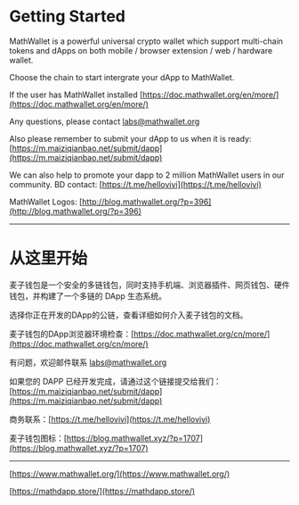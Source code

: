 # Getting Started

MathWallet is a powerful universal crypto wallet which support multi-chain tokens and dApps on both mobile / browser extension / web / hardware wallet.

Choose the chain to start intergrate your dApp to MathWallet.

If the user has MathWallet installed [https://doc.mathwallet.org/en/more/](https://doc.mathwallet.org/en/more/)

Any questions, please contact labs@mathwallet.org

Also please remember to submit your dApp to us when it is ready: [https://m.maiziqianbao.net/submit/dapp](https://m.maiziqianbao.net/submit/dapp)

We can also help to promote your dapp to 2 million MathWallet users in our community. BD contact: [https://t.me/hellovivi](https://t.me/hellovivi)

MathWallet Logos: [http://blog.mathwallet.org/?p=396](http://blog.mathwallet.org/?p=396)

---

# 从这里开始

麦子钱包是一个安全的多链钱包，同时支持手机端、浏览器插件、网页钱包、硬件钱包，并构建了一个多链的 DApp 生态系统。

选择你正在开发的DApp的公链，查看详细如何介入麦子钱包的文档。

麦子钱包的DApp浏览器环境检查：[https://doc.mathwallet.org/cn/more/](https://doc.mathwallet.org/cn/more/)

有问题，欢迎邮件联系 labs@mathwallet.org

如果您的 DAPP 已经开发完成，请通过这个链接提交给我们：[https://m.maiziqianbao.net/submit/dapp](https://m.maiziqianbao.net/submit/dapp)

商务联系：[https://t.me/hellovivi](https://t.me/hellovivi)

麦子钱包图标：[https://blog.mathwallet.xyz/?p=1707](https://blog.mathwallet.xyz/?p=1707)

---

[https://www.mathwallet.org/](https://www.mathwallet.org/)

[https://mathdapp.store/](https://mathdapp.store/)
